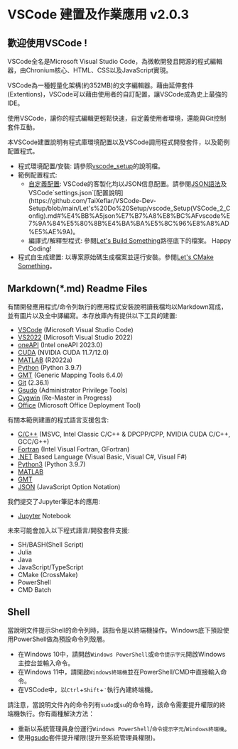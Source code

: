 # VSCode 建置及作業應用 v2.0.3


## 歡迎使用VSCode !

VSCode全名是Microsoft Visual Studio Code，為微軟開發且開源的程式編輯器，由Chronium核心、HTML、CSS以及JavaScript實現。

VSCode為一種輕量化架構(約352MB)的文字編輯器。藉由延伸套件(Extentions)，VSCode可以藉由使用者的自訂配置，讓VSCode成為史上最強的IDE。

使用VSCode，讓你的程式編輯更輕鬆快速，自定義使用者環境，還能與Git控制套件互動。

本VSCode建置說明有程式庫環境配置以及VSCode調用程式開發套件，以及範例配置程式。

 - 程式環境配置/安裝: 請參照[vscode_setup](https://github.com/TaiXeflar/VSCode-Dev-Setup/tree/main/Let's%20Do%20Setup)的說明檔。
 - 範例配置程式: 
     - [自定義配置](https://github.com/TaiXeflar/VSCode-Dev-Setup/blob/main/Let's%20Do%20Setup/vscode_Setup(VSCode_2_Config).md): VSCode的客製化均以JSON信息配置。請參閱[JSON語法](https://github.com/TaiXeflar/VSCode-Dev-Setup/blob/main/Let's%20Do%20Setup/vscode_Setup(VSCode_2_Config).md#json%E8%AA%9E%E6%B3%95)及VSCode`settings.json`[配置說明](https://github.com/TaiXeflar/VSCode-Dev-Setup/blob/main/Let's%20Do%20Setup/vscode_Setup(VSCode_2_Config).md#%E4%BB%A5json%E7%B7%A8%E8%BC%AFvscode%E7%9A%84%E5%80%8B%E4%BA%BA%E5%8C%96%E8%A8%AD%E5%AE%9A)。
     - 編譯式/解釋型程式: 參閱[Let's Build Something](https://github.com/TaiXeflar/VSCode-Dev-Setup/tree/main/Let's%20Build%20Something)路徑底下的檔案。
Happy Coding!
 - 程式自生成建置: 以專案原始碼生成檔案並逕行安裝。參閱[Let's CMake Something](https://github.com/TaiXeflar/VSCode-Dev-Setup/tree/main/Let's%20CMake%20Something)。

## Markdown(*.md) Readme Files

有關開發應用程式/命令列執行的應用程式安裝說明讀我檔均以Markdown寫成，並有圖片以及全中譯編寫。本存放庫內有提供以下工具的建置:
 - [VSCode](https://github.com/TaiXeflar/VSCode-Dev-Setup/blob/main/Let's%20Do%20Setup/vscode_Setup(VSCode_1_Setup).md) (Microsoft Visual Studio Code)
 - [VS2022](https://github.com/TaiXeflar/VSCode-Dev-Setup/blob/main/Let's%20Do%20Setup/vscode_Setup(VS2022).md) (Microsoft Visual Studio 2022)
 - [oneAPI](https://github.com/TaiXeflar/VSCode-Dev-Setup/blob/main/Let's%20Do%20Setup/vscode_Setup(OneAPI_CUDA).md#intel-oneapi-%E5%AE%89%E8%A3%9D) (Intel oneAPI 2023.0)
 - [CUDA](https://github.com/TaiXeflar/VSCode-Dev-Setup/blob/main/Let's%20Do%20Setup/vscode_Setup(OneAPI_CUDA).md#nvidia-cuda%E5%AE%89%E8%A3%9D) (NVIDIA CUDA 11.7/12.0)
 - [MATLAB](https://github.com/TaiXeflar/VSCode-Dev-Setup/blob/main/Let's%20Do%20Setup/vscode_Setup(MATLAB).md) (R2022a)
 - [Python](https://github.com/TaiXeflar/VSCode-Dev-Setup/blob/main/Let's%20Do%20Setup/vscode_Setup(Python).md) (Python 3.9.7)
 - [GMT](https://github.com/TaiXeflar/VSCode-Dev-Setup/blob/main/Let's%20Do%20Setup/vscode_Setup(GMT).md) (Generic Mapping Tools 6.4.0)
 - [Git](https://github.com/TaiXeflar/VSCode-Dev-Setup/blob/main/Let's%20Do%20Setup/vscode_Setup(Git).md) (2.36.1)
 - [Gsudo](https://github.com/TaiXeflar/VSCode-Dev-Setup/blob/main/Let's%20Do%20Setup/vscode_Setup(Gsudo).md) (Administrator Privilege Tools)
 - [Cygwin](https://github.com/TaiXeflar/VSCode-Dev-Setup/blob/main/Let's%20Do%20Setup/vscode_Setup(Cygwin).md) (Re-Master in Progress)
 - [Office](https://github.com/TaiXeflar/VSCode-Dev-Setup/blob/main/Let's%20Do%20Setup/InstallOffice.md) (Microsoft Office Deployment Tool)

有關本範例建置的程式語言支援包含:
 - [C/C++](https://github.com/TaiXeflar/VSCode-Dev-Setup/blob/main/Let's%20Build%20Something/vscode_Setup(Build%20C%2B%2B).md) (MSVC, Intel Classic C/C++ & DPCPP/CPP, NVIDIA CUDA C/C++, GCC/G++)
 - [Fortran](https://github.com/TaiXeflar/VSCode-Dev-Setup/blob/main/Let's%20Build%20Something/vscode_Setup(Build%20Fortran).md) (Intel Visual Fortran, GFortran)
 - [.NET](https://github.com/TaiXeflar/VSCode-Dev-Setup/blob/main/Let's%20Build%20Something/vscode_Setup(Build%202)_Visual_dotNET_Basic_C%23_F%23.md) Based Language (Visual Basic, Visual C#, Visual F#)
 - [Python3](https://github.com/TaiXeflar/VSCode-Dev-Setup/blob/main/Let's%20Do%20Setup/vscode_Setup(7)_Python.md) (Python 3.9.7)
 - [MATLAB](https://github.com/TaiXeflar/VSCode-Dev-Setup/blob/main/Let's%20Do%20Setup/vscode_Setup(3)_MATLAB.md)
 - [GMT](https://github.com/TaiXeflar/VSCode-Dev-Setup/blob/main/Let's%20Do%20Setup/vscode_Setup(5)_GMT.md)
 - [JSON](https://github.com/TaiXeflar/VSCode-Dev-Setup/blob/main/Let's%20Do%20Setup/vscode_Setup(Config)_JSON.md) (JavaScript Option Notation)

我們提交了Jupyter筆記本的應用:
 - [Jupyter](https://github.com/TaiXeflar/VSCode-Dev-Setup/blob/main/Let's%20Do%20Setup/vscode_Setup(9)_Jupyter.md) Notebook

未來可能會加入以下程式語言/開發套件支援:
 - SH/BASH(Shell Script)
 - Julia
 - Java
 - JavaScript/TypeScript
 - CMake (CrossMake)
 - PowerShell
 - CMD Batch

## Shell

當說明文件提示Shell的命令列時，該指令是以終端機操作。Windows底下預設使用PowerShell做為預設命令列殼層。
 - 在Windows 10中，請開啟`Windows PowerShell`或`命令提示字元`開啟Windows主控台並輸入命令。
 - 在Windows 11中，請開啟`Windows終端機`並在PowerShell/CMD中直接輸入命令。
 - 在VSCode中，以`Ctrl`+`Shift`+`‵`執行內建終端機。

請注意，當說明文件內的命令列有`sudo`或`su`的命令時，該命令需要提升權限的終端機執行。你有兩種解決方法：
 - 重新以系統管理員身份運行`Windows PowerShell`/`命令提示字元`/`Windows終端機`。
 - 使用[gsudo](https://github.com/TaiXeflar/VSCode-Dev-Setup/blob/main/Let's%20Do%20Setup/vscode_Setup(0.1)_gsudo.md)套件提升權限(提升至系統管理員權限)。

